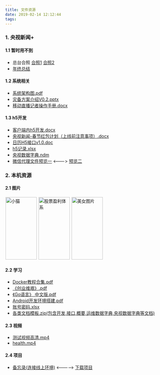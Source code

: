 ```yaml
---
title: 文件资源
date: 2019-02-14 12:12:44
tags:
---
```

### 1. 央视新闻+

#### 1.1 暂时用不到
- 总台合照
<a href="http://source.com/newscctv/img/WechatIMG33.jpeg">合照1</a>   <a href="http://source.com/newscctv/img/WechatIMG34.jpeg">合照2</a>
- <a href="http://source.com/newscctv/doc/中国国际电视总公司考核登记表--李增才.docx">年终总结</a>

#### 1.2 系统相关
- <a href="http://source.com/newscctv/doc/央视新闻+系统图.pdf">系统架构图.pdf</a>
- <a href="http://source.com/newscctv/doc/灾备方案介绍V0.2.pptx">灾备方案介绍V0.2.pptx</a>
- <a href="http://source.com/newscctv/doc/移动直播记者操作手册.docx">移动直播记者操作手册.docx</a>

#### 1.3 h5开发
- <a href="http://source.com/newscctv/doc/央视新闻+客户端内H5开发.docx">客户端内h5开发.docx</a>
- <a href="http://source.com/newscctv/doc/央视新闻-春节红包计划（上线前注意事项）.docx">央视新闻-春节红包计划（上线前注意事项）.docx</a>
- <a href="http://source.com/newscctv/doc/日历H5接口需求v1.0.doc">日历H5接口v1.0.doc</a>
- <a href="http://source.com/newscctv/doc/h5记录.xlsx">h5记录.xlsx</a>
- <a href="http://source.com/newscctv/doc/cctvnewsplatform.ndm">央视数据字典.ndm</a>
- <a href="http://source.com/newscctv/code/wechatproxy.txt">微信代理文件预览一</a> <---> <a href="http://localhost:4000/2019/02/15/代码片段/#1-微信用户授权代理接口">预览二</a>

### 2. 本机资源
#### 2.1 图片
<a href="http://source.com/other/img/20171002144547491.jpg" width="100px"><img src="http://source.com/other/img/20171002144547491.jpg" width="100px" height="200px" title="小猫" style="margin:0px;padding:1px;display:inline" /></a>  <a href="http://source.com/other/img/gushi.jpg"><img src="http://source.com/other/img/gushi.jpg" width="100px" height="200px" title="股票盈利体系" style="margin:0px;padding:1px;display:inline" /></a>   <a href="http://source.com/other/img/meinv.jpg"><img src="http://source.com/other/img/meinv.jpg" width="100px" height="200px" title="美女图片" style="margin:0px;padding:1px;display:inline" /></a>

#### 2.2 学习
- <a href="http://source.com/other/doc/Docker教程合集.pdf">Docker教程合集.pdf</a>
- <a href="http://source.com/other/doc/《创业维艰》.pdf">《创业维艰》.pdf</a>
- <a href="http://source.com/other/doc/《Go语言》 中文版.pdf">《Go语言》 中文版.pdf</a>
- <a href="http://source.com/other/doc/Android开发环境搭建.pdf">Android开发环境搭建.pdf</a>
- <a href="http://source.com/other/doc/账号密码.xlsx">账号密码.xlsx</a>
- <a href="http://source.com/other/doc/各类文档模板.zip">各类文档模板.zip(包含开发,接口,概要,运维数据字典,央视数据字典等文档)</a>

#### 2.3 视频
- <a href="http://source.com/ckplayer/index.php?video=http://source.com/other/video/测试视频高清.mp4">测试视频高清.mp4</a>
- <a href="http://source.com/ckplayer/index.php?video=http://source.com/other/video/health.mp4">health.mp4</a>

#### 2.4 项目
- <a href="http://source.com/other/project/memo_online/index.html">备忘录(连接线上环境)</a> <-----> <a href="http://source.com/other/project/memo_online.zip">下载项目</a>
